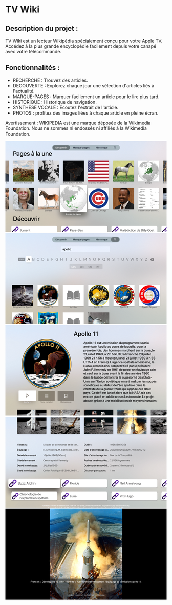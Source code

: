 # TV Wiki

## Description du projet :
TV Wiki est un lecteur Wikipédia spécialement conçu pour votre Apple TV.
Accédez à la plus grande encyclopédie facilement depuis votre canapé avec votre télécommande.

## Fonctionnalités :
- RECHERCHE : Trouvez des articles.
- DECOUVERTE : Explorez chaque jour une sélection d'articles liés à l'actualité.
- MARQUE-PAGES : Marquer facilement un article pour le lire plus tard.
- HISTORIQUE : Historique de navigation.
- SYNTHESE VOCALE : Écoutez l'extrait de l'article.
- PHOTOS : profitez des images liées à chaque article en pleine écran.

Avertissement : WIKIPEDIA est une marque déposée de la Wikimedia Foundation. Nous ne sommes ni endossés ni affiliés à la Wikimedia Foundation.

![screenshot tv-wiki1](https://github.com/julien-vanh/tv-wiki/blob/0dec93e34d48052aaa60cc893b9dcd968204fff1/screenshots/screen-fr-0.png)
![screenshot tv-wiki2](https://github.com/julien-vanh/tv-wiki/blob/0dec93e34d48052aaa60cc893b9dcd968204fff1/screenshots/screen-fr-1.png)
![screenshot tv-wiki3](https://github.com/julien-vanh/tv-wiki/blob/0dec93e34d48052aaa60cc893b9dcd968204fff1/screenshots/screen-fr-2.png)
![screenshot tv-wiki4](https://github.com/julien-vanh/tv-wiki/blob/0dec93e34d48052aaa60cc893b9dcd968204fff1/screenshots/screen-fr-3.png)
![screenshot tv-wiki5](https://github.com/julien-vanh/tv-wiki/blob/0dec93e34d48052aaa60cc893b9dcd968204fff1/screenshots/screen-fr-4.png)
